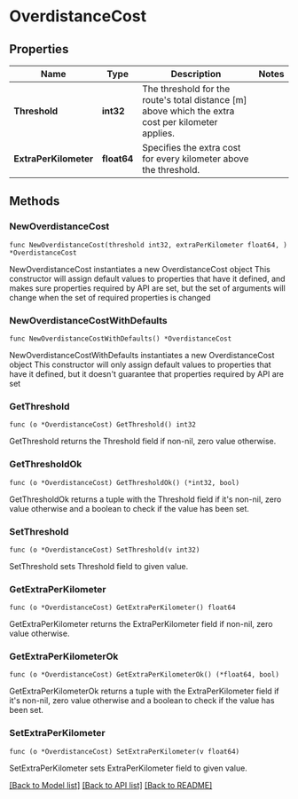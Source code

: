# OverdistanceCost

## Properties

Name | Type | Description | Notes
------------ | ------------- | ------------- | -------------
**Threshold** | **int32** | The threshold for the route&#39;s total distance [m] above which the extra cost per kilometer applies. | 
**ExtraPerKilometer** | **float64** | Specifies the extra cost for every kilometer above the threshold. | 

## Methods

### NewOverdistanceCost

`func NewOverdistanceCost(threshold int32, extraPerKilometer float64, ) *OverdistanceCost`

NewOverdistanceCost instantiates a new OverdistanceCost object
This constructor will assign default values to properties that have it defined,
and makes sure properties required by API are set, but the set of arguments
will change when the set of required properties is changed

### NewOverdistanceCostWithDefaults

`func NewOverdistanceCostWithDefaults() *OverdistanceCost`

NewOverdistanceCostWithDefaults instantiates a new OverdistanceCost object
This constructor will only assign default values to properties that have it defined,
but it doesn't guarantee that properties required by API are set

### GetThreshold

`func (o *OverdistanceCost) GetThreshold() int32`

GetThreshold returns the Threshold field if non-nil, zero value otherwise.

### GetThresholdOk

`func (o *OverdistanceCost) GetThresholdOk() (*int32, bool)`

GetThresholdOk returns a tuple with the Threshold field if it's non-nil, zero value otherwise
and a boolean to check if the value has been set.

### SetThreshold

`func (o *OverdistanceCost) SetThreshold(v int32)`

SetThreshold sets Threshold field to given value.


### GetExtraPerKilometer

`func (o *OverdistanceCost) GetExtraPerKilometer() float64`

GetExtraPerKilometer returns the ExtraPerKilometer field if non-nil, zero value otherwise.

### GetExtraPerKilometerOk

`func (o *OverdistanceCost) GetExtraPerKilometerOk() (*float64, bool)`

GetExtraPerKilometerOk returns a tuple with the ExtraPerKilometer field if it's non-nil, zero value otherwise
and a boolean to check if the value has been set.

### SetExtraPerKilometer

`func (o *OverdistanceCost) SetExtraPerKilometer(v float64)`

SetExtraPerKilometer sets ExtraPerKilometer field to given value.



[[Back to Model list]](../README.md#documentation-for-models) [[Back to API list]](../README.md#documentation-for-api-endpoints) [[Back to README]](../README.md)


